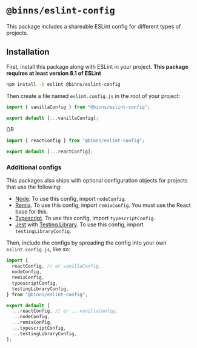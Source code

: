 # `@binns/eslint-config`

This package includes a shareable ESLint config for different types of projects.

## Installation

First, install this package along with ESLint in your project. **This package requires at least version 8.1 of ESLint**

```sh
npm install -D eslint @binns/eslint-config
```

Then create a file named `eslint.config.js` in the root of your project:

```js
import { vanillaConfig } from "@binns/eslint-config";

export default [...vanillaConfig];
```

OR

```js
import { reactConfig } from "@binns/eslint-config";

export default [...reactConfig];
```

### Additional configs

This packages also ships with optional configuration objects for projects that use the following:

- [Node](https://nodejs.org/en/). To use this config, import `nodeConfig`.
- [Remix](https://remix.run/). To use this config, import `remixConfig`. You must use the React base for this.
- [Typescript](https://www.typescriptlang.org/). To use this config, import `typescriptConfig`.
- [Jest](https://jestjs.io/) with [Testing Library](https://testing-library.com). To use this config, import `testingLibraryConfig`.

Then, include the configs by spreading the config into your own `eslint.config.js`, like so:

```js
import {
  reactConfig, // or vanillaConfig,
  nodeConfig,
  remixConfig,
  typescriptConfig,
  testingLibraryConfig,
} from "@binns/eslint-config";

export default [
  ...reactConfig, // or ...vanillaConfig,
  ...nodeConfig,
  ...remixConfig,
  ...typescriptConfig,
  ...testingLibraryConfig,
];
```
